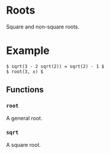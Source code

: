 # Roots

Square and non-square roots.

# Example
```example
$ sqrt(3 - 2 sqrt(2)) = sqrt(2) - 1 $
$ root(3, x) $
```


## Functions

### `root`

A general root.



### `sqrt`

A square root.



